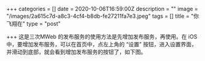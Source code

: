 +++
categories = []
date = 2020-10-06T16:59:00Z
description = ""
image = "/images/2a615c7d-a8c3-4cf4-b8db-fe27211fa7e3.jpeg"
tags = []
title = "你飞翔在"
type = "post"

+++
这是三次MWeb 的发布服务的使用方法是先增加发布服务，再使用。在 iOS 中，要增加发布服务，可以在首页中，点左上角的 “设置” 按钮，进入设置界面，并滑动到底部，就会看到增加发布服务的按钮了，如下图。